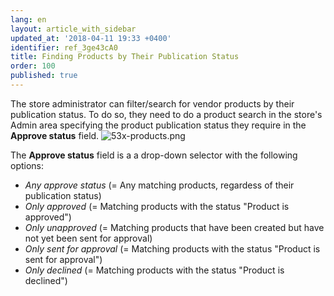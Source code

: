 ```yaml
---
lang: en
layout: article_with_sidebar
updated_at: '2018-04-11 19:33 +0400'
identifier: ref_3ge43cA0
title: Finding Products by Their Publication Status
order: 100
published: true
---
```

The store administrator can filter/search for vendor products by their publication status. To do so, they need to do a product search in the store's Admin area specifying the product publication status they require in the **Approve status** field. 
![53x-products.png]({{site.baseurl}}/attachments/ref_3ge43cA0/53x-products.png)
   
The **Approve status** field is a a drop-down selector with the following options:
   * _Any approve status_ (= Any matching products, regardess of their publication status)
   * _Only approved_ (= Matching products with the status "Product is approved")
   * _Only unapproved_ (= Matching products that have been created but have not yet been sent for approval)
   * _Only sent for approval_ (= Matching products with the status "Product is sent for approval")
   * _Only declined_ (= Matching products with the status "Product is declined")
